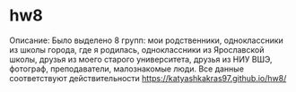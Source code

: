 # hw8
Описание: Было выделено 8 групп: мои родственники, одноклассники из школы города, где я родилась, одноклассники из Ярославской школы, друзья из моего старого университета, друзья из НИУ ВШЭ, фотограф, преподаватели, малознакомые люди. Все данные соответствуют действительности
https://katyashkakras97.github.io/hw8/
